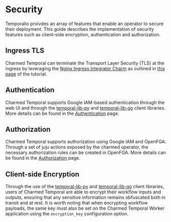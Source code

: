 # Security

Temporalio proivdes an array of features that enable an operator to secure their
deployment. This guide describes the implementation of security features such as
client-side encryption, authentication and authorization.

## Ingress TLS

Charmed Temporal can terminate the Transport Layer Security (TLS) at the ingress
by leveraging the
[Nginx Ingress Integrator Charm](https://charmhub.io/nginx-ingress-integrator)
as outlined in
[this page](https://charmhub.io/temporal-k8s/docs/t-deploy-ingress) of the
tutorial.

## Authentication

Charmed Temporal supports Google IAM-based authentication through the web UI and
through the [temporal-lib-py](https://github.com/canonical/temporal-lib-py) and
[temporal-lib-go](https://github.com/canonical/temporal-lib-go) client
libraries. More details can be found in the
[Authentication](https://charmhub.io/temporal-k8s/docs/h-authentication) page.

## Authorization

Charmed Temporal supports authorization using Google IAM and OpenFGA. Through a
set of juju actions exposed by the charmed operator, the necessary authorization
rules can be created in OpenFGA. More details can be found in the
[Authorization](https://charmhub.io/temporal-k8s/docs/h-authorization) page.

## Client-side Encryption

Through the use of the
[temporal-lib-py](https://github.com/canonical/temporal-lib-py) and
[temporal-lib-go](https://github.com/canonical/temporal-lib-go) client
libraries, users of Charmed Temporal are able to encrypt their workflow inputs
and outputs, ensuring that any sensitive information remains obfuscated both in
transit and at rest. It is worth noting that when encrypting workflow payloads,
the same key must also be set on the Charmed Temporal Worker application using
the `encryption_key` configuration option.
